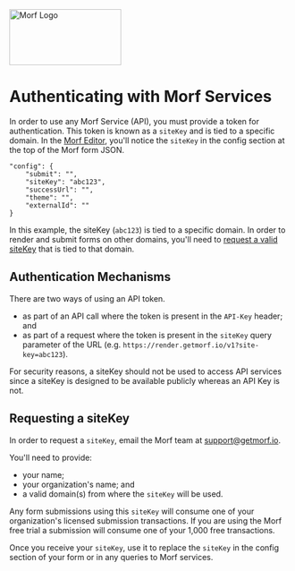 <img src="https://uploads-ssl.webflow.com/61e714dee6e03a006b829c3a/621cf6cde8ae4f61b08896b4_MORF%20Logo.svg" width="200" height="100" alt="Morf Logo">

# Authenticating with Morf Services

In order to use any Morf Service (API), you must provide a token for authentication.   This token is known as a `siteKey` and is tied to a specific domain. In the [Morf Editor](https://editor.getmorf.io), you'll notice the `siteKey` in the config section at the top of the Morf form JSON.

```
"config": {
    "submit": "",
    "siteKey": "abc123",
    "successUrl": "",
    "theme": "",
    "externalId": ""
}
```

In this example, the siteKey (`abc123`) is tied to a specific domain. In order to render and submit forms on other domains, you'll need to [request a valid siteKey](#requesting-a-sitekey) that is tied to that domain.

## Authentication Mechanisms

There are two ways of using an API token.  
* as part of an API call where the token is present in the `API-Key` header; and 
* as part of a request where the token is present in the `siteKey` query parameter of the URL (e.g. `https://render.getmorf.io/v1?site-key=abc123`).

For security reasons, a siteKey should not be used to access API services since a siteKey is designed to be available publicly whereas an API Key is not.
    
## Requesting a siteKey

In order to request a `siteKey`, email the Morf team at [support@getmorf.io](mailto:support@getmorf.io?subject=Morf%20siteKey%20Request&body=*%20Name%3A%0D%0A*%20Organization%20Name%3A%0D%0A*%20Valid%20domain(s)%3A).  

You'll need to provide: 
* your name;
* your organization's name; and
* a valid domain(s) from where the `siteKey` will be used.

Any form submissions using this `siteKey` will consume one of your organization's licensed submission transactions. If you are using the Morf free trial a submission will consume one of your 1,000 free transactions.

Once you receive your `siteKey`, use it to replace the `siteKey` in the config section of your form or in any queries to Morf services.
